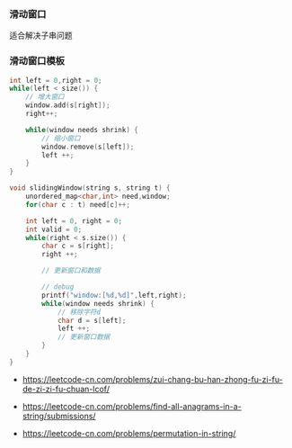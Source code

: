 ### 滑动窗口
适合解决子串问题
### 滑动窗口模板
```cpp
int left = 0,right = 0;
while(left < size()) {
    // 增大窗口
    window.add(s[right]);
    right++;

    while(window needs shrink) {
        // 缩小窗口
        window.remove(s[left]);
        left ++;
    }
}
```

```cpp
void slidingWindow(string s, string t) {
    unordered_map<char,int> need,window;
    for(char c : t) need[c]++;

    int left = 0, right = 0;
    int valid = 0;
    while(right < s.size()) {
        char c = s[right];
        right ++;

        // 更新窗口和数据

        // debug
        printf("window:[%d,%d]",left,right);
        while(window needs shrink) {
            // 移除字符d
            char d = s[left];
            left ++;
            // 更新窗口数据
        }
    }
}
```

- https://leetcode-cn.com/problems/zui-chang-bu-han-zhong-fu-zi-fu-de-zi-zi-fu-chuan-lcof/

- https://leetcode-cn.com/problems/find-all-anagrams-in-a-string/submissions/
- https://leetcode-cn.com/problems/permutation-in-string/
